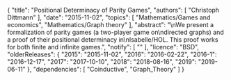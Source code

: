 {
    "title": "Positional Determinacy of Parity Games",
    "authors": [
        "Christoph Dittmann"
    ],
    "date": "2015-11-02",
    "topics": [
        "Mathematics/Games and economics",
        "Mathematics/Graph theory"
    ],
    "abstract": "\nWe present a formalization of parity games (a two-player game on\ndirected graphs) and a proof of their positional determinacy in\nIsabelle/HOL.  This proof works for both finite and infinite games.",
    "notify": [
        ""
    ],
    "licence": "BSD",
    "olderReleases": {
        "2015": "2015-11-02",
        "2016": "2016-02-22",
        "2016-1": "2016-12-17",
        "2017": "2017-10-10",
        "2018": "2018-08-16",
        "2019": "2019-06-11"
    },
    "dependencies": [
        "Coinductive",
        "Graph_Theory"
    ]
}